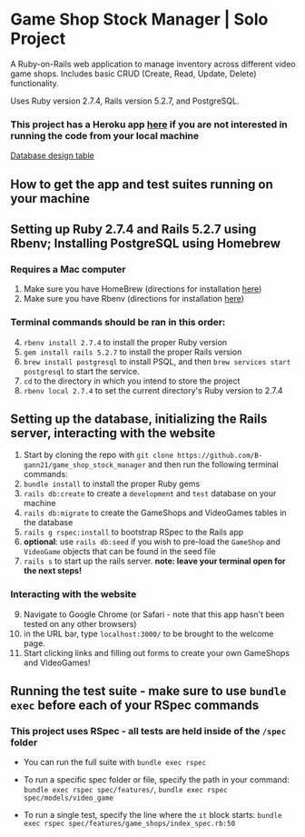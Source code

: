 # Game Shop Stock Manager | Solo Project

A Ruby-on-Rails web application to manage inventory across different video game shops. Includes basic CRUD (Create, Read, Update, Delete) functionality. 

Uses Ruby version 2.7.4, Rails version 5.2.7, and PostgreSQL.

### This project has a Heroku app [here](http://game-shop-manager.herokuapp.com/) if you are not interested in running the code from your local machine

[Database design table](https://dbdesigner.page.link/MXDMP3tZhFNrPUJJ9)

## How to get the app and test suites running on your machine

## Setting up Ruby 2.7.4 and Rails 5.2.7 using Rbenv; Installing PostgreSQL using Homebrew

### Requires a Mac computer

1. Make sure you have HomeBrew (directions for installation [here](https://brew.sh/))
2. Make sure you have Rbenv (directions for installation [here](https://github.com/rbenv/rbenv))

### Terminal commands should be ran in this order:
4. `rbenv install 2.7.4` to install the proper Ruby version
5. `gem install rails 5.2.7` to install the proper Rails version
6. `brew install postgresql` to install PSQL, and then `brew services start postgresql` to start the service.
7. `cd` to the directory in which you intend to store the project
8. `rbenv local 2.7.4` to set the current directory's Ruby version to 2.7.4

## Setting up the database, initializing the Rails server, interacting with the website

1. Start by cloning the repo with `git clone https://github.com/B-gann21/game_shop_stock_manager` and then run the following terminal commands:
2. `bundle install` to install the proper Ruby gems
3. `rails db:create` to create a `development` and `test` database on your machine
4. `rails db:migrate` to create the GameShops and VideoGames tables in the database
5. `rails g rspec:install` to bootstrap RSpec to the Rails app
6. **optional**: use `rails db:seed` if you wish to pre-load the `GameShop` and `VideoGame` objects that can be found in the seed file
7. `rails s` to start up the rails server. **note: leave your terminal open for the next steps!**

### Interacting with the website

9. Navigate to Google Chrome (or Safari - note that this app hasn't been tested on any other browsers)
10. in the URL bar, type `localhost:3000/` to be brought to the welcome page. 
11. Start clicking links and filling out forms to create your own GameShops and VideoGames! 

## Running the test suite - **make sure to use `bundle exec` before each of your RSpec commands**

### This project uses RSpec - all tests are held inside of the `/spec` folder

- You can run the full suite with `bundle exec rspec`

- To run a specific spec folder or file, specify the path in your command: `bundle exec rspec spec/features/`, `bundle exec rspec spec/models/video_game`

- To run a single test, specify the line where the `it` block starts: `bundle exec rspec spec/features/game_shops/index_spec.rb:50`
